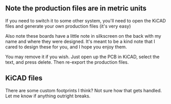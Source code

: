 ## Note the production files are in metric units

If you need to switch it to some other system, you'll need to open the KiCAD files and generate your own production files (it's very easy)

Also note these boards have a little note in silkscreen on the back with my name and where they were designed. It's meant to be a kind note that I cared to design these for you, and I hope you enjoy them.

You may remove it if you wish. Just open up the PCB in KiCAD, select the text, and press delete. Then re-export the production files.

## KiCAD files

There are some custom footprints I think? Not sure how that gets handled. Let me know if anything outright breaks.
